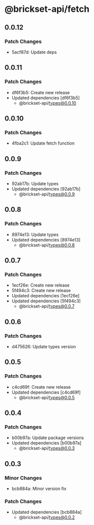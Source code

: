 # @brickset-api/fetch

## 0.0.12

### Patch Changes

- 5acf87d: Update deps

## 0.0.11

### Patch Changes

- df6f3b5: Create new release
- Updated dependencies [df6f3b5]
  - @brickset-api/types@0.0.10

## 0.0.10

### Patch Changes

- 4fba2c1: Update fetch function

## 0.0.9

### Patch Changes

- 92ab17b: Update types
- Updated dependencies [92ab17b]
  - @brickset-api/types@0.0.9

## 0.0.8

### Patch Changes

- 8974e13: Update types
- Updated dependencies [8974e13]
  - @brickset-api/types@0.0.8

## 0.0.7

### Patch Changes

- 1ecf26e: Create new release
- 5f494c3: Create new release
- Updated dependencies [1ecf26e]
- Updated dependencies [5f494c3]
  - @brickset-api/types@0.0.7

## 0.0.6

### Patch Changes

- d475626: Update types version

## 0.0.5

### Patch Changes

- c4cd69f: Create new release
- Updated dependencies [c4cd69f]
  - @brickset-api/types@0.0.5

## 0.0.4

### Patch Changes

- b00b97a: Update package versions
- Updated dependencies [b00b97a]
  - @brickset-api/types@0.0.3

## 0.0.3

### Minor Changes

- bcb884a: Minor version fix

### Patch Changes

- Updated dependencies [bcb884a]
  - @brickset-api/types@0.0.2
